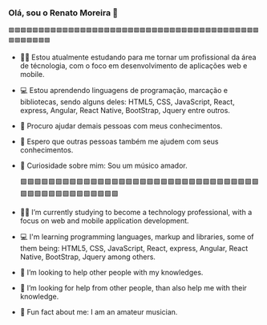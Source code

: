 ### Olá, sou o Renato Moreira 👋
  
    🟩🟩🟩🟩🟩🟩🟩🟩🟩🟩🟩🟩🟩🟩🟩🟩🟩🟩🟩🟩🟩🟩🟩🟩🟩🟩🟩🟩🟩🟩🟩🟩🟩🟩🟩🟩🟩🟩🟩🟩🟩🟩🟩🟩🟩🟩🟩🟩🟩
- 👨‍💻 Estou atualmente estudando para me tornar um profissional da área de técnologia, com o foco em desenvolvimento de aplicações web e mobile.
- 💻 Estou aprendendo linguagens de programação, marcação e bibliotecas, sendo alguns deles: HTML5, CSS, JavaScript, React, express, Angular, React Native, BootStrap,        Jquery entre outros.  
- 👯 Procuro ajudar demais pessoas com meus conhecimentos.
- 🤔 Espero que outras pessoas também me ajudem com seus conhecimentos.
- 🎸 Curiosidade sobre mim: Sou um músico amador.


     🟩🟩🟩🟩🟩🟩🟩🟩🟩🟩🟩🟩🟩🟩🟩🟩🟩🟩🟩🟩🟩🟩🟩🟩🟩🟩🟩🟩🟩🟩🟩🟩🟩🟩🟩🟩🟩🟩🟩🟩🟩🟩🟩🟩🟩🟩🟩🟩
- 👨‍💻 I’m currently studying to become a technology professional, with a focus on web and mobile application development.
- 💻 I'm learning programming languages, markup and libraries, some of them being: HTML5, CSS, JavaScript, React, express, Angular, React Native, BootStrap, Jquery among      others.
- 👯 I’m looking to help other people with my knowledges.
- 🤔 I’m looking for help from other people, than also help me with their knowledge.

- 🎸 Fun fact about me: I am an amateur musician.

